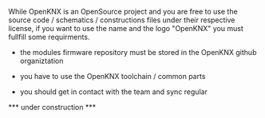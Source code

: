 While OpenKNX is an OpenSource project and you are free to use the source code / schematics / constructions files under their respective license, if you want to use the name and the logo "OpenKNX" you must fullfill some requirments.

- the modules firmware repository must be stored in the OpenKNX github organiztation

- you have to use the OpenKNX toolchain / common parts

- you should get in contact with the team and sync regular

*** under construction ***